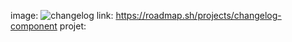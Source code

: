 image:
![changelog](https://github.com/user-attachments/assets/56b88d94-632a-4201-8aa0-bde655a0d585)
link:
https://roadmap.sh/projects/changelog-component
projet:

